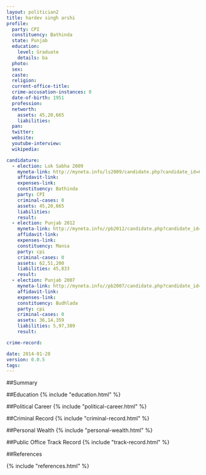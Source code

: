 ```yaml
---
layout: politician2
title: hardev singh arshi
profile: 
  party: CPI
  constituency: Bathinda
  state: Punjab
  education: 
    level: Graduate
    details: ba
  photo: 
  sex: 
  caste: 
  religion: 
  current-office-title: 
  crime-accusation-instances: 0
  date-of-birth: 1951
  profession: 
  networth: 
    assets: 45,20,665
    liabilities: 
  pan: 
  twitter: 
  website: 
  youtube-interview: 
  wikipedia: 

candidature: 
  - election: Lok Sabha 2009
    myneta-link: http://myneta.info/ls2009/candidate.php?candidate_id=6813
    affidavit-link: 
    expenses-link: 
    constituency: Bathinda 
    party: CPI
    criminal-cases: 0
    assets: 45,20,665
    liabilities: 
    result:  
  - election: Punjab 2012
    myneta-link: http://myneta.info//pb2012/candidate.php?candidate_id=289
    affidavit-link: 
    expenses-link: 
    constituency: Mansa 
    party: cpi
    criminal-cases: 0
    assets: 62,51,200
    liabilities: 45,833
    result:  
  - election: Punjab 2007
    myneta-link: http://myneta.info//pb2007/candidate.php?candidate_id=383
    affidavit-link: 
    expenses-link: 
    constituency: Budhlada 
    party: cpi
    criminal-cases: 0
    assets: 36,14,359
    liabilities: 5,97,389
    result:  

crime-record: 

date: 2014-01-28
version: 0.0.5
tags: 
---
```

##Summary


##Education
{% include "education.html" %}


##Political Career
{% include "political-career.html" %}


##Criminal Record
{% include "criminal-record.html" %}


##Personal Wealth
{% include "personal-wealth.html" %}


##Public Office Track Record
{% include "track-record.html" %}


##References


{% include "references.html" %}